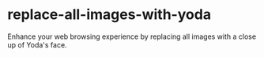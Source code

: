 # replace-all-images-with-yoda
Enhance your web browsing experience by replacing all images with a close up of Yoda's face.
